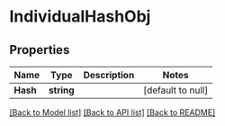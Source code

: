 # IndividualHashObj

## Properties
Name | Type | Description | Notes
------------ | ------------- | ------------- | -------------
**Hash** | **string** |  | [default to null]

[[Back to Model list]](../README.md#documentation-for-models) [[Back to API list]](../README.md#documentation-for-api-endpoints) [[Back to README]](../README.md)


